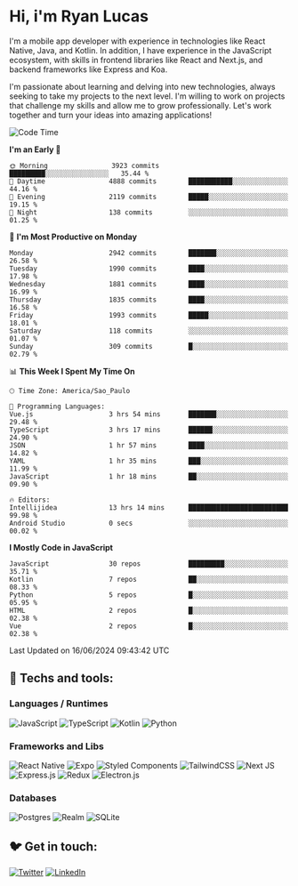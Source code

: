 # Hi, i'm Ryan Lucas

I'm a mobile app developer with experience in technologies like React Native, Java, and Kotlin.
In addition, I have experience in the JavaScript ecosystem, with skills in frontend libraries like React and Next.js, and backend frameworks like Express and Koa.

I'm passionate about learning and delving into new technologies, always seeking to take my projects to the next level. I'm willing to work on projects that challenge my skills and allow me to grow professionally. Let's work together and turn your ideas into amazing applications!


<!--START_SECTION:waka-->
![Code Time](http://img.shields.io/badge/Code%20Time-355%20hrs%2019%20mins-blue)

**I'm an Early 🐤** 

```text
🌞 Morning                3923 commits        █████████░░░░░░░░░░░░░░░░   35.44 % 
🌆 Daytime                4888 commits        ███████████░░░░░░░░░░░░░░   44.16 % 
🌃 Evening                2119 commits        █████░░░░░░░░░░░░░░░░░░░░   19.15 % 
🌙 Night                  138 commits         ░░░░░░░░░░░░░░░░░░░░░░░░░   01.25 % 
```
📅 **I'm Most Productive on Monday** 

```text
Monday                   2942 commits        ███████░░░░░░░░░░░░░░░░░░   26.58 % 
Tuesday                  1990 commits        ████░░░░░░░░░░░░░░░░░░░░░   17.98 % 
Wednesday                1881 commits        ████░░░░░░░░░░░░░░░░░░░░░   16.99 % 
Thursday                 1835 commits        ████░░░░░░░░░░░░░░░░░░░░░   16.58 % 
Friday                   1993 commits        █████░░░░░░░░░░░░░░░░░░░░   18.01 % 
Saturday                 118 commits         ░░░░░░░░░░░░░░░░░░░░░░░░░   01.07 % 
Sunday                   309 commits         █░░░░░░░░░░░░░░░░░░░░░░░░   02.79 % 
```


📊 **This Week I Spent My Time On** 

```text
🕑︎ Time Zone: America/Sao_Paulo

💬 Programming Languages: 
Vue.js                   3 hrs 54 mins       ███████░░░░░░░░░░░░░░░░░░   29.48 % 
TypeScript               3 hrs 17 mins       ██████░░░░░░░░░░░░░░░░░░░   24.90 % 
JSON                     1 hr 57 mins        ████░░░░░░░░░░░░░░░░░░░░░   14.82 % 
YAML                     1 hr 35 mins        ███░░░░░░░░░░░░░░░░░░░░░░   11.99 % 
JavaScript               1 hr 18 mins        ██░░░░░░░░░░░░░░░░░░░░░░░   09.90 % 

🔥 Editors: 
Intellijidea             13 hrs 14 mins      █████████████████████████   99.98 % 
Android Studio           0 secs              ░░░░░░░░░░░░░░░░░░░░░░░░░   00.02 % 
```

**I Mostly Code in JavaScript** 

```text
JavaScript               30 repos            █████████░░░░░░░░░░░░░░░░   35.71 % 
Kotlin                   7 repos             ██░░░░░░░░░░░░░░░░░░░░░░░   08.33 % 
Python                   5 repos             █░░░░░░░░░░░░░░░░░░░░░░░░   05.95 % 
HTML                     2 repos             █░░░░░░░░░░░░░░░░░░░░░░░░   02.38 % 
Vue                      2 repos             █░░░░░░░░░░░░░░░░░░░░░░░░   02.38 % 
```




 Last Updated on 16/06/2024 09:43:42 UTC
<!--END_SECTION:waka-->

## 🔧 Techs and tools: 

### Languages / Runtimes
![JavaScript](https://img.shields.io/badge/javascript-%23323330.svg?style=for-the-badge&logo=javascript&logoColor=%23F7DF1E)
![TypeScript](https://img.shields.io/badge/typescript-%23007ACC.svg?style=for-the-badge&logo=typescript&logoColor=white)
![Kotlin](https://img.shields.io/badge/kotlin-%230095D5.svg?style=for-the-badge&logo=kotlin&logoColor=white) ![Python](https://img.shields.io/badge/python-3670A0?style=for-the-badge&logo=python&logoColor=ffdd54)

### Frameworks and Libs
![React Native](https://img.shields.io/badge/react_native-%2320232a.svg?style=for-the-badge&logo=react&logoColor=%2361DAFB)
![Expo](https://img.shields.io/badge/expo-1C1E24?style=for-the-badge&logo=expo&logoColor=#D04A37)
![Styled Components](https://img.shields.io/badge/styled--components-DB7093?style=for-the-badge&logo=styled-components&logoColor=white)
![TailwindCSS](https://img.shields.io/badge/tailwindcss-%2338B2AC.svg?style=for-the-badge&logo=tailwind-css&logoColor=white)
![Next JS](https://img.shields.io/badge/Next-black?style=for-the-badge&logo=next.js&logoColor=white)
![Express.js](https://img.shields.io/badge/express.js-%23404d59.svg?style=for-the-badge&logo=express&logoColor=%2361DAFB)
![Redux](https://img.shields.io/badge/redux-%23593d88.svg?style=for-the-badge&logo=redux&logoColor=white)
![Electron.js](https://img.shields.io/badge/Electron-191970?style=for-the-badge&logo=Electron&logoColor=white)

### Databases
![Postgres](https://img.shields.io/badge/postgres-%23316192.svg?style=for-the-badge&logo=postgresql&logoColor=white)
![Realm](https://img.shields.io/badge/Realm-39477F?style=for-the-badge&logo=realm&logoColor=white)
![SQLite](https://img.shields.io/badge/sqlite-%2307405e.svg?style=for-the-badge&logo=sqlite&logoColor=white)

## 🐦 Get in touch:

[![Twitter](https://img.shields.io/badge/Twitter-%231DA1F2.svg?style=for-the-badge&logo=Twitter&logoColor=white)](https://twitter.com/ryangst_)
[![LinkedIn](https://img.shields.io/badge/linkedin-%230077B5.svg?style=for-the-badge&logo=linkedin&logoColor=white)](https://www.linkedin.com/in/ryan-lucas-machado/)
